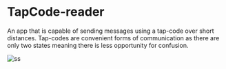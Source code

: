  # TapCode-reader
 
 An app that is capable of sending messages using a tap-code over short distances. Tap-codes are convenient forms of communication as there are only two states meaning there is less opportunity for confusion.

![ss](https://user-images.githubusercontent.com/75357109/145668936-d5f0708b-dc7a-4ff7-aab4-0c363105c00b.jpg)
